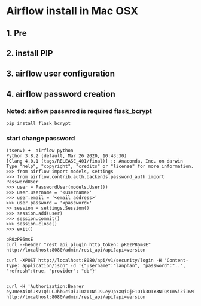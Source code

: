 # Airflow install in Mac OSX
## 1. Pre
## 2. install PIP
## 3. airflow user configuration
## 4. airflow password creation
### Noted: airflow passwrod is required flask_bcrypt 
```
pip install flask_bcrypt
```
### start change password
```
(tsenv) ➜  airflow python
Python 3.8.2 (default, Mar 26 2020, 10:43:30)
[Clang 4.0.1 (tags/RELEASE_401/final)] :: Anaconda, Inc. on darwin
Type "help", "copyright", "credits" or "license" for more information.
>>> from airflow import models, settings
>>> from airflow.contrib.auth.backends.password_auth import PasswordUser
>>> user = PasswordUser(models.User())
>>> user.username = '<username>'
>>> user.email = '<email address>'
>>> user.password = '<password>'
>> session = settings.Session()
>>> session.add(user)
>>> session.commit()
>>> session.close()
>>> exit()
```


```
pR0zPB6msE
curl --header "rest_api_plugin_http_token: pR0zPB6msE" http://localhost:8080/admin/rest_api/api?api=version
```

```
curl -XPOST http://localhost:8080/api/v1/security/login -H "Content-Type: application/json" -d '{"username":"lanphan", "password":"..", "refresh":true, "provider": "db"}' 
```


```

curl -H 'Authorization:Bearer eyJ0eXAiOiJKV1QiLCJhbGciOiJIUzI1NiJ9.eyJpYXQiOjE1OTk3OTY3NTQsIm5iZiI6MTU5OTc5Njc1NCwianRpIjoiZWY4ZDQ1MzAtNzAwOC00MzQxLWEwOTMtMGIxMmY5M2Q3NTg5IiwiZXhwIjoxNTk5Nzk3NjU0LCJpZGVudGl0eSI6MSwiZnJlc2giOnRydWUsInR5cGUiOiJhY2Nlc3MifQ.4B4te9jfZfkVLZUNYCZDytVxPdtZCUXM9EL102tSAnw' http://localhost:8080/admin/rest_api/api?api=version
```